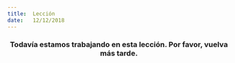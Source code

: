 ```yaml
---
title:  Lección
date:   12/12/2018
---
```


### <center>Todavía estamos trabajando en esta lección. Por favor, vuelva más tarde.</center>